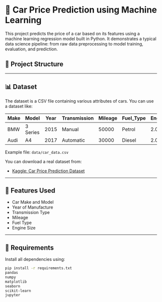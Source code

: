 # 🚗 Car Price Prediction using Machine Learning

This project predicts the price of a car based on its features using a machine learning regression model built in Python. It demonstrates a typical data science pipeline: from raw data preprocessing to model training, evaluation, and prediction.

## 📂 Project Structure


---

## 📊 Dataset

The dataset is a CSV file containing various attributes of cars. You can use a dataset like:

| Make  | Model | Year | Transmission | Mileage | Fuel_Type | Engine_Size | Price |
|-------|-------|------|--------------|---------|-----------|--------------|-------|
| BMW   | 3 Series | 2015 | Manual     | 50000   | Petrol    | 2.0L         | 12000 |
| Audi  | A4       | 2017 | Automatic  | 30000   | Diesel    | 2.0L         | 15000 |

Example file: `data/car_data.csv`

You can download a real dataset from:
- [Kaggle: Car Price Prediction Dataset](https://www.kaggle.com/datasets/hellbuoy/car-price-prediction)

---

## 🧪 Features Used

- Car Make and Model
- Year of Manufacture
- Transmission Type
- Mileage
- Fuel Type
- Engine Size

---

## 📌 Requirements

Install all dependencies using:

```bash
pip install -r requirements.txt
pandas
numpy
matplotlib
seaborn
scikit-learn
jupyter
